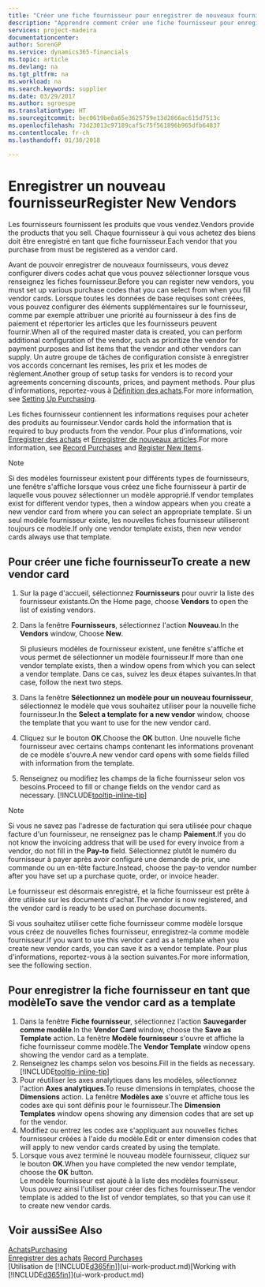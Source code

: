 ```yaml
---
title: "Créer une fiche fournisseur pour enregistrer de nouveaux fournisseurs | Microsoft Docs"
description: "Apprendre comment créer une fiche fournisseur pour enregistrer un nouveau fournisseur."
services: project-madeira
documentationcenter: 
author: SorenGP
ms.service: dynamics365-financials
ms.topic: article
ms.devlang: na
ms.tgt_pltfrm: na
ms.workload: na
ms.search.keywords: supplier
ms.date: 03/29/2017
ms.author: sgroespe
ms.translationtype: HT
ms.sourcegitcommit: bec0619be0a65e3625759e13d2866ac615d7513c
ms.openlocfilehash: 73d23013c97189caf5c75f561896b965dfb64837
ms.contentlocale: fr-ch
ms.lasthandoff: 01/30/2018

---
```

# <a name="register-new-vendors"></a><span data-ttu-id="8c9b9-103">Enregistrer un nouveau fournisseur</span><span class="sxs-lookup"><span data-stu-id="8c9b9-103">Register New Vendors</span></span>
<span data-ttu-id="8c9b9-104">Les fournisseurs fournissent les produits que vous vendez.</span><span class="sxs-lookup"><span data-stu-id="8c9b9-104">Vendors provide the products that you sell.</span></span> <span data-ttu-id="8c9b9-105">Chaque fournisseur à qui vous achetez des biens doit être enregistré en tant que fiche fournisseur.</span><span class="sxs-lookup"><span data-stu-id="8c9b9-105">Each vendor that you purchase from must be registered as a vendor card.</span></span>

<span data-ttu-id="8c9b9-106">Avant de pouvoir enregistrer de nouveaux fournisseurs, vous devez configurer divers codes achat que vous pouvez sélectionner lorsque vous renseignez les fiches fournisseur.</span><span class="sxs-lookup"><span data-stu-id="8c9b9-106">Before you can register new vendors, you must set up various purchase codes that you can select from when you fill vendor cards.</span></span> <span data-ttu-id="8c9b9-107">Lorsque toutes les données de base requises sont créées, vous pouvez configurer des éléments supplémentaires sur le fournisseur, comme par exemple attribuer une priorité au fournisseur à des fins de paiement et répertorier les articles que les fournisseurs peuvent fournir.</span><span class="sxs-lookup"><span data-stu-id="8c9b9-107">When all of the required master data is created, you can perform additional configuration of the vendor, such as prioritize the vendor for payment purposes and list items that the vendor and other vendors can supply.</span></span> <span data-ttu-id="8c9b9-108">Un autre groupe de tâches de configuration consiste à enregistrer vos accords concernant les remises, les prix et les modes de règlement.</span><span class="sxs-lookup"><span data-stu-id="8c9b9-108">Another group of setup tasks for vendors is to record your agreements concerning discounts, prices, and payment methods.</span></span> <span data-ttu-id="8c9b9-109">Pour plus d'informations, reportez-vous à [Définition des achats](purchasing-setup-purchasing.md).</span><span class="sxs-lookup"><span data-stu-id="8c9b9-109">For more information, see [Setting Up Purchasing](purchasing-setup-purchasing.md).</span></span>

<span data-ttu-id="8c9b9-110">Les fiches fournisseur contiennent les informations requises pour acheter des produits au fournisseur.</span><span class="sxs-lookup"><span data-stu-id="8c9b9-110">Vendor cards hold the information that is required to buy products from the vendor.</span></span> <span data-ttu-id="8c9b9-111">Pour plus d'informations, voir [Enregistrer des achats](purchasing-how-record-purchases.md) et [Enregistrer de nouveaux articles](inventory-how-register-new-items.md).</span><span class="sxs-lookup"><span data-stu-id="8c9b9-111">For more information, see [Record Purchases](purchasing-how-record-purchases.md) and [Register New Items](inventory-how-register-new-items.md).</span></span>

> [!NOTE]  
>   <span data-ttu-id="8c9b9-112">Si des modèles fournisseur existent pour différents types de fournisseurs, une fenêtre s'affiche lorsque vous créez une fiche fournisseur à partir de laquelle vous pouvez sélectionner un modèle approprié.</span><span class="sxs-lookup"><span data-stu-id="8c9b9-112">If vendor templates exist for different vendor types, then a window appears when you create a new vendor card from where you can select an appropriate template.</span></span> <span data-ttu-id="8c9b9-113">Si un seul modèle fournisseur existe, les nouvelles fiches fournisseur utiliseront toujours ce modèle.</span><span class="sxs-lookup"><span data-stu-id="8c9b9-113">If only one vendor template exists, then new vendor cards always use that template.</span></span>

## <a name="to-create-a-new-vendor-card"></a><span data-ttu-id="8c9b9-114">Pour créer une fiche fournisseur</span><span class="sxs-lookup"><span data-stu-id="8c9b9-114">To create a new vendor card</span></span>
1. <span data-ttu-id="8c9b9-115">Sur la page d'accueil, sélectionnez **Fournisseurs** pour ouvrir la liste des fournisseur existants.</span><span class="sxs-lookup"><span data-stu-id="8c9b9-115">On the Home page, choose **Vendors** to open the list of existing vendors.</span></span>  
2. <span data-ttu-id="8c9b9-116">Dans la fenêtre **Fournisseurs**, sélectionnez l'action **Nouveau**.</span><span class="sxs-lookup"><span data-stu-id="8c9b9-116">In the **Vendors** window, Choose **New**.</span></span>

    <span data-ttu-id="8c9b9-117">Si plusieurs modèles de fournisseur existent, une fenêtre s'affiche et vous permet de sélectionner un modèle fournisseur.</span><span class="sxs-lookup"><span data-stu-id="8c9b9-117">If more than one vendor template exists, then a window opens from which you can select a vendor template.</span></span> <span data-ttu-id="8c9b9-118">Dans ce cas, suivez les deux étapes suivantes.</span><span class="sxs-lookup"><span data-stu-id="8c9b9-118">In that case, follow the next two steps.</span></span>
3. <span data-ttu-id="8c9b9-119">Dans la fenêtre **Sélectionnez un modèle pour un nouveau fournisseur**, sélectionnez le modèle que vous souhaitez utiliser pour la nouvelle fiche fournisseur.</span><span class="sxs-lookup"><span data-stu-id="8c9b9-119">In the **Select a template for a new vendor** window, choose the template that you want to use for the new vendor card.</span></span>
4. <span data-ttu-id="8c9b9-120">Cliquez sur le bouton **OK**.</span><span class="sxs-lookup"><span data-stu-id="8c9b9-120">Choose the **OK** button.</span></span> <span data-ttu-id="8c9b9-121">Une nouvelle fiche fournisseur avec certains champs contenant les informations provenant de ce modèle s'ouvre.</span><span class="sxs-lookup"><span data-stu-id="8c9b9-121">A new vendor card opens with some fields filled with information from the template.</span></span>
5. <span data-ttu-id="8c9b9-122">Renseignez ou modifiez les champs de la fiche fournisseur selon vos besoins.</span><span class="sxs-lookup"><span data-stu-id="8c9b9-122">Proceed to fill or change fields on the vendor card as necessary.</span></span> [!INCLUDE[tooltip-inline-tip](includes/tooltip-inline-tip_md.md)]

> [!NOTE]  
>   <span data-ttu-id="8c9b9-123">Si vous ne savez pas l'adresse de facturation qui sera utilisée pour chaque facture d'un fournisseur, ne renseignez pas le champ **Paiement**.</span><span class="sxs-lookup"><span data-stu-id="8c9b9-123">If you do not know the invoicing address that will be used for every invoice from a vendor, do not fill in the **Pay-to** field.</span></span> <span data-ttu-id="8c9b9-124">Sélectionnez plutôt le numéro du fournisseur à payer après avoir configuré une demande de prix, une commande ou un en-tête facture.</span><span class="sxs-lookup"><span data-stu-id="8c9b9-124">Instead, choose the pay-to vendor number after you have set up a purchase quote, order, or invoice header.</span></span>

<span data-ttu-id="8c9b9-125">Le fournisseur est désormais enregistré, et la fiche fournisseur est prête à être utilisée sur les documents d'achat.</span><span class="sxs-lookup"><span data-stu-id="8c9b9-125">The vendor is now registered, and the vendor card is ready to be used on purchase documents.</span></span>

<span data-ttu-id="8c9b9-126">Si vous souhaitez utiliser cette fiche fournisseur comme modèle lorsque vous créez de nouvelles fiches fournisseur, enregistrez-la comme modèle fournisseur.</span><span class="sxs-lookup"><span data-stu-id="8c9b9-126">If you want to use this vendor card as a template when you create new vendor cards, you can save it as a vendor template.</span></span> <span data-ttu-id="8c9b9-127">Pour plus d'informations, reportez-vous à la section suivantes.</span><span class="sxs-lookup"><span data-stu-id="8c9b9-127">For more information, see the following section.</span></span>

## <a name="to-save-the-vendor-card-as-a-template"></a><span data-ttu-id="8c9b9-128">Pour enregistrer la fiche fournisseur en tant que modèle</span><span class="sxs-lookup"><span data-stu-id="8c9b9-128">To save the vendor card as a template</span></span>
1. <span data-ttu-id="8c9b9-129">Dans la fenêtre **Fiche fournisseur**, sélectionnez l'action **Sauvegarder comme modèle**.</span><span class="sxs-lookup"><span data-stu-id="8c9b9-129">In the **Vendor Card** window, choose the **Save as Template** action.</span></span> <span data-ttu-id="8c9b9-130">La fenêtre **Modèle fournisseur** s'ouvre et affiche la fiche fournisseur comme modèle.</span><span class="sxs-lookup"><span data-stu-id="8c9b9-130">The **Vendor Template** window opens showing the vendor card as a template.</span></span>
2. <span data-ttu-id="8c9b9-131">Renseignez les champs selon vos besoins.</span><span class="sxs-lookup"><span data-stu-id="8c9b9-131">Fill in the fields as necessary.</span></span> [!INCLUDE[tooltip-inline-tip](includes/tooltip-inline-tip_md.md)]
3. <span data-ttu-id="8c9b9-132">Pour réutiliser les axes analytiques dans les modèles, sélectionnez l'action **Axes analytiques**.</span><span class="sxs-lookup"><span data-stu-id="8c9b9-132">To reuse dimensions in templates, choose the **Dimensions** action.</span></span> <span data-ttu-id="8c9b9-133">La fenêtre **Modèles axe** s'ouvre et affiche tous les codes axe qui sont définis pour le fournisseur.</span><span class="sxs-lookup"><span data-stu-id="8c9b9-133">The **Dimension Templates** window opens showing any dimension codes that are set up for the vendor.</span></span>
4. <span data-ttu-id="8c9b9-134">Modifiez ou entrez les codes axe s'appliquant aux nouvelles fiches fournisseur créées à l'aide du modèle.</span><span class="sxs-lookup"><span data-stu-id="8c9b9-134">Edit or enter dimension codes that will apply to new vendor cards created by using the template.</span></span>
5. <span data-ttu-id="8c9b9-135">Lorsque vous avez terminé le nouveau modèle fournisseur, cliquez sur le bouton **OK**.</span><span class="sxs-lookup"><span data-stu-id="8c9b9-135">When you have completed the new vendor template, choose the **OK** button.</span></span>  
   <span data-ttu-id="8c9b9-136">Le modèle fournisseur est ajouté à la liste des modèles fournisseur. Vous pouvez ainsi l'utiliser pour créer des fiches fournisseur.</span><span class="sxs-lookup"><span data-stu-id="8c9b9-136">The vendor template is added to the list of vendor templates, so that you can use it to create new vendor cards.</span></span>

## <a name="see-also"></a><span data-ttu-id="8c9b9-137">Voir aussi</span><span class="sxs-lookup"><span data-stu-id="8c9b9-137">See Also</span></span>
[<span data-ttu-id="8c9b9-138">Achats</span><span class="sxs-lookup"><span data-stu-id="8c9b9-138">Purchasing</span></span>](purchasing-manage-purchasing.md)  
<span data-ttu-id="8c9b9-139">[Enregistrer des achats](purchasing-how-record-purchases.md) </span><span class="sxs-lookup"><span data-stu-id="8c9b9-139">[Record Purchases](purchasing-how-record-purchases.md) </span></span>  
<span data-ttu-id="8c9b9-140">[Utilisation de [!INCLUDE[d365fin](includes/d365fin_md.md)]](ui-work-product.md)</span><span class="sxs-lookup"><span data-stu-id="8c9b9-140">[Working with [!INCLUDE[d365fin](includes/d365fin_md.md)]](ui-work-product.md)</span></span>  

